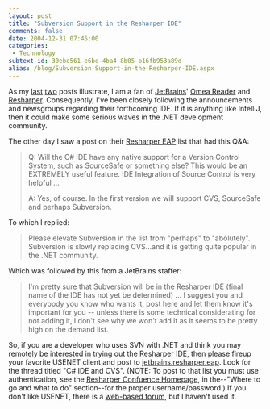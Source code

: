 ```yaml
---
layout: post
title: "Subversion Support in the Resharper IDE"
comments: false
date: 2004-12-31 07:46:00
categories:
 - Technology
subtext-id: 30ebe561-e6be-4ba4-8b05-b16fb953a89d
alias: /blog/Subversion-Support-in-the-Resharper-IDE.aspx
---
```



As my [last](http://www.peterprovost.org/archive/2004/12/31/2427.aspx) [two](http://www.peterprovost.org/archive/2004/12/30/2423.aspx) posts illustrate, I am a fan of [JetBrains](http://www.jetbrains.com/index.html)' [Omea Reader](http://www.jetbrains.com/omea_reader/) and [Resharper](http://www.jetbrains.com/resharper/). Consequently, I've been closely following the announcements and newsgroups regarding their forthcoming IDE. If it is anything like IntelliJ, then it could make some serious waves in the .NET development community.

The other day I saw a post on their [Resharper EAP](news://news.jetbrains.com/jetbrains.resharper.eap) list that had this Q&A:

> Q: Will the C# IDE have any native support for a Version Control System, such as SourceSafe or something else? This would be an EXTREMELY useful feature. IDE Integration of Source Control is very helpful ...
> 
> A: Yes, of course. In the first version we will support CVS, SourceSafe and perhaps Subversion.

To which I replied:

> Please elevate Subversion in the list from "perhaps" to "abolutely". Subversion is slowly replacing CVS...and it is getting quite popular in the .NET community.

Which was followed by this from a JetBrains staffer:

> I'm pretty sure that Subversion will be in the Resharper IDE (final name of the IDE has not yet be determined) ... I suggest you and everybody you know who wants it, post here and let them know it's important for you -- unless there is some technical considerating for not adding it, I don't see why we won't add it as it seems to be pretty high on the demand list.

So, if you are a developer who uses SVN with .NET and think you may remotely be interested in trying out the Resharper IDE, then please fireup your favorite USENET client and post to [jetbrains.resharper.eap](news://news.jetbrains.com/jetbrains.resharper.eap). Look for the thread titled "C# IDE and CVS". (NOTE: To post to that list you must use authentication, see the [Resharper Confuence Homepage](http://www.jetbrains.net/confluence/display/ReSharper/Home), in the--"Where to go and what to do" section--for the proper username/password.) If you don't like USENET, there is a [web-based forum](http://www.intellij.net/forums/forum.jsp?forum=37), but I haven't used it.
